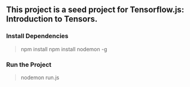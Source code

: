 ## This project is a seed project for Tensorflow.js: Introduction to Tensors.

### Install Dependencies
> npm install
> npm install nodemon -g

### Run the Project
> nodemon run.js